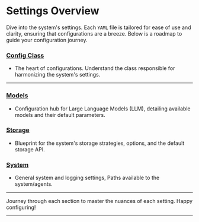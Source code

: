 # Settings Overview

Dive into the system's settings.
Each `YAML` file is tailored for ease of use and clarity, ensuring that configurations are a breeze.
Below is a roadmap to guide your configuration journey.


### **[Config Class](../Configs/ConfigClass.md)**
- The heart of configurations. Understand the class responsible for harmonizing the system's settings.

---

### **[Models](Models.md)**
- Configuration hub for Large Language Models (LLM), detailing available models and their default parameters.

### **[Storage](Storage.md)**
- Blueprint for the system's storage strategies, options, and the default storage API.

### **[System](Paths.md)**
- General system and logging settings, Paths available to the system/agents.

---

Journey through each section to master the nuances of each setting. Happy configuring!

---